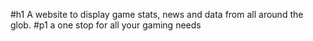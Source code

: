 #h1 A website to display game stats, news and data from all around the glob.
#p1 a one stop for all your gaming needs
